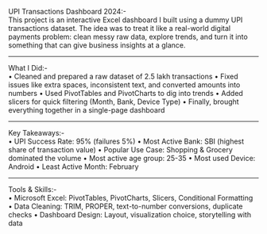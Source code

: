 UPI Transactions Dashboard 2024:-  
This project is an interactive Excel dashboard I built using a dummy UPI transactions dataset.
The idea was to treat it like a real-world digital payments problem: clean messy raw data, explore trends, and turn it into something that can give business insights at a glance.
________________________________________
 What I Did:-  
•	Cleaned and prepared a raw dataset of 2.5 lakh transactions
•	Fixed issues like extra spaces, inconsistent text, and converted amounts into numbers
•	Used PivotTables and PivotCharts to dig into trends
•	Added slicers for quick filtering (Month, Bank, Device Type)
•	Finally, brought everything together in a single-page dashboard
________________________________________
 Key Takeaways:-  
•	UPI Success Rate: 95% (failures 5%)
•	Most Active Bank: SBI (highest share of transaction value)
•	Popular Use Case: Shopping & Grocery dominated the volume
•	Most active age group: 25-35
•	Most used Device: Android 
•	Least Active Month: February
________________________________________
 Tools & Skills:-  
•	Microsoft Excel: PivotTables, PivotCharts, Slicers, Conditional Formatting
•	Data Cleaning: TRIM, PROPER, text-to-number conversions, duplicate checks
•	Dashboard Design: Layout, visualization choice, storytelling with data
